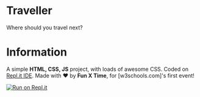 # Traveller
Where should you travel next?

# Information
A simple **HTML, CSS, JS** project, with loads of awesome CSS.
Coded on [Repl.it IDE](https://replit.com).
Made with ♥ by **Fun X Time**, for [w3schools.com]'s first event!


[![Run on Repl.it](https://repl.it/badge/github/FunXTime/Traveller)](https://repl.it/github/FunXTime/Traveller)
